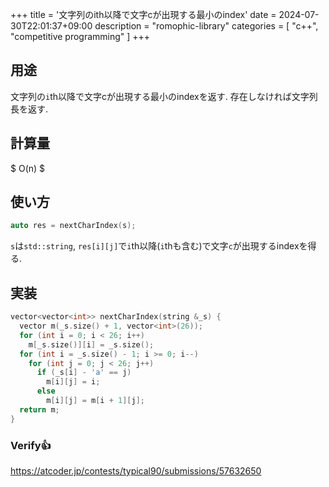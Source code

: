 +++
title = '文字列のith以降で文字cが出現する最小のindex'
date = 2024-07-30T22:01:37+09:00
description = "romophic-library"
categories = [
  "c++",
  "competitive programming"
]
+++
## 用途

文字列の`i`th以降で文字cが出現する最小のindexを返す. 存在しなければ文字列長を返す.

## 計算量

$ O(n) $

## 使い方

```cpp
auto res = nextCharIndex(s);
```

`s`は`std::string`, `res[i][j]`で`i`th以降(`i`thも含む)で文字`c`が出現するindexを得る.

## 実装

```cpp
vector<vector<int>> nextCharIndex(string &_s) {
  vector m(_s.size() + 1, vector<int>(26));
  for (int i = 0; i < 26; i++)
    m[_s.size()][i] = _s.size();
  for (int i = _s.size() - 1; i >= 0; i--)
    for (int j = 0; j < 26; j++)
      if (_s[i] - 'a' == j)
        m[i][j] = i;
      else
        m[i][j] = m[i + 1][j];
  return m;
}
```

### Verify👍
<https://atcoder.jp/contests/typical90/submissions/57632650>
